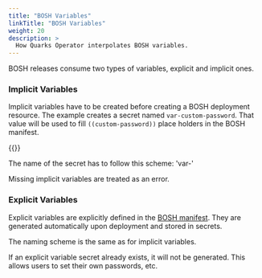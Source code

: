 ```yaml
---
title: "BOSH Variables"
linkTitle: "BOSH Variables"
weight: 20
description: >
  How Quarks Operator interpolates BOSH variables.
---
```


BOSH releases consume two types of variables, explicit and implicit ones.

### Implicit Variables

Implicit variables have to be created before creating a BOSH deployment resource.
The example creates a secret named `var-custom-password`. That value will be used to fill `((custom-password))` place holders in the BOSH manifest.

{{<githubembed repo="cloudfoundry-incubator/quarks-operator" file="docs/examples/bosh-deployment/boshdeployment-with-custom-variable.yaml" lang="yaml">}}

The name of the secret has to follow this scheme: 'var-<variable-name>'

Missing implicit variables are treated as an error.

### Explicit Variables

Explicit variables are explicitly defined in the [BOSH manifest](https://bosh.io/docs/manifest-v2/#variables). They are generated automatically upon deployment and stored in secrets.

The naming scheme is the same as for implicit variables.

If an explicit variable secret already exists, it will not be generated. This allows users to set their own passwords, etc.
